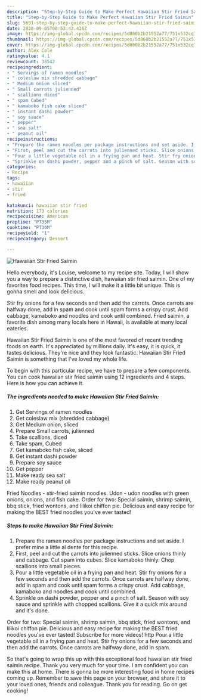 ```yaml
---
description: "Step-by-Step Guide to Make Perfect Hawaiian Stir Fried Saimin"
title: "Step-by-Step Guide to Make Perfect Hawaiian Stir Fried Saimin"
slug: 5691-step-by-step-guide-to-make-perfect-hawaiian-stir-fried-saimin
date: 2020-09-05T00:53:43.426Z
image: https://img-global.cpcdn.com/recipes/5d860b2b21552a77/751x532cq70/hawaiian-stir-fried-saimin-recipe-main-photo.jpg
thumbnail: https://img-global.cpcdn.com/recipes/5d860b2b21552a77/751x532cq70/hawaiian-stir-fried-saimin-recipe-main-photo.jpg
cover: https://img-global.cpcdn.com/recipes/5d860b2b21552a77/751x532cq70/hawaiian-stir-fried-saimin-recipe-main-photo.jpg
author: Alex Cole
ratingvalue: 4.1
reviewcount: 38542
recipeingredient:
- " Servings of ramen noodles"
- " coleslaw mix shredded cabbage"
- " Medium onion sliced"
- " Small carrots julienned"
- " scallions diced"
- " spam Cubed"
- " kamaboko fish cake sliced"
- " instant dashi powder"
- " soy sauce"
- " pepper"
- " sea salt"
- " peanut oil"
recipeinstructions:
- "Prepare the ramen noodles per package instructions and set aside. I prefer mine a little al dente for this recipe."
- "First, peel and cut the carrots into julienned sticks. Slice onions thinly and cabbage. Cut spam into cubes. Slice kamaboko thinly. Chop scallions into small pieces."
- "Pour a little vegetable oil in a frying pan and heat. Stir fry onions for a few seconds and then add the carrots. Once carrots are halfway done, add in spam and cook until spam forms a crispy crust. Add cabbage, kamaboko and noodles and cook until combined."
- "Sprinkle on dashi powder, pepper and a pinch of salt. Season with soy sauce and sprinkle with chopped scallions. Give it a quick mix around and it&#39;s done."
categories:
- Recipe
tags:
- hawaiian
- stir
- fried

katakunci: hawaiian stir fried 
nutrition: 173 calories
recipecuisine: American
preptime: "PT35M"
cooktime: "PT30M"
recipeyield: "1"
recipecategory: Dessert

---
```



![Hawaiian Stir Fried Saimin](https://img-global.cpcdn.com/recipes/5d860b2b21552a77/751x532cq70/hawaiian-stir-fried-saimin-recipe-main-photo.jpg)

Hello everybody, it's Louise, welcome to my recipe site. Today, I will show you a way to prepare a distinctive dish, hawaiian stir fried saimin. One of my favorites food recipes. This time, I will make it a little bit unique. This is gonna smell and look delicious.

Stir fry onions for a few seconds and then add the carrots. Once carrots are halfway done, add in spam and cook until spam forms a crispy crust. Add cabbage, kamaboko and noodles and cook until combined. Fried saimin, a favorite dish among many locals here in Hawaii, is available at many local eateries.

Hawaiian Stir Fried Saimin is one of the most favored of recent trending foods on earth. It's appreciated by millions daily. It's easy, it is quick, it tastes delicious. They're nice and they look fantastic. Hawaiian Stir Fried Saimin is something that I've loved my whole life.


To begin with this particular recipe, we have to prepare a few components. You can cook hawaiian stir fried saimin using 12 ingredients and 4 steps. Here is how you can achieve it.

<!--inarticleads1-->

##### The ingredients needed to make Hawaiian Stir Fried Saimin:

1. Get  Servings of ramen noodles
1. Get  coleslaw mix (shredded cabbage)
1. Get  Medium onion, sliced
1. Prepare  Small carrots, julienned
1. Take  scallions, diced
1. Take  spam, Cubed
1. Get  kamaboko fish cake, sliced
1. Get  instant dashi powder
1. Prepare  soy sauce
1. Get  pepper
1. Make ready  sea salt
1. Make ready  peanut oil


Fried Noodles - stir-fried saimin noodles. Udon - udon noodles with green onions, onions, and fish cake. Order for two: Special saimin, shrimp saimin, bbq stick, fried wontons, and lilikoi chiffon pie. Delicious and easy recipe for making the BEST fried noodles you&#39;ve ever tasted! 

<!--inarticleads2-->

##### Steps to make Hawaiian Stir Fried Saimin:

1. Prepare the ramen noodles per package instructions and set aside. I prefer mine a little al dente for this recipe.
1. First, peel and cut the carrots into julienned sticks. Slice onions thinly and cabbage. Cut spam into cubes. Slice kamaboko thinly. Chop scallions into small pieces.
1. Pour a little vegetable oil in a frying pan and heat. Stir fry onions for a few seconds and then add the carrots. Once carrots are halfway done, add in spam and cook until spam forms a crispy crust. Add cabbage, kamaboko and noodles and cook until combined.
1. Sprinkle on dashi powder, pepper and a pinch of salt. Season with soy sauce and sprinkle with chopped scallions. Give it a quick mix around and it&#39;s done.


Order for two: Special saimin, shrimp saimin, bbq stick, fried wontons, and lilikoi chiffon pie. Delicious and easy recipe for making the BEST fried noodles you&#39;ve ever tasted! Subscribe for more videos! http Pour a little vegetable oil in a frying pan and heat. Stir fry onions for a few seconds and then add the carrots. Once carrots are halfway done, add in spam. 

So that's going to wrap this up with this exceptional food hawaiian stir fried saimin recipe. Thank you very much for your time. I am confident you can make this at home. There is gonna be more interesting food in home recipes coming up. Remember to save this page on your browser, and share it to your loved ones, friends and colleague. Thank you for reading. Go on get cooking!
